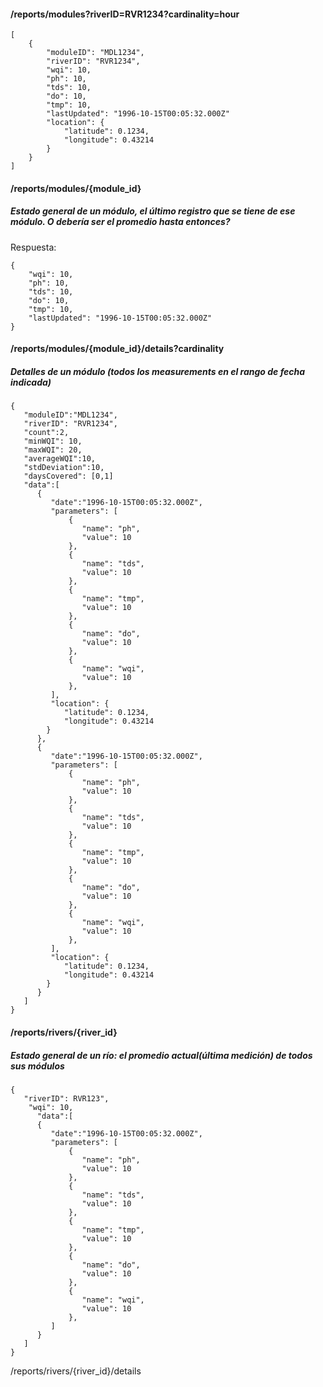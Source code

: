 #### /reports/modules?riverID=RVR1234?cardinality=hour
```
[
    {
        "moduleID": "MDL1234",
        "riverID": "RVR1234",
        "wqi": 10,
        "ph": 10,
        "tds": 10,
        "do": 10,
        "tmp": 10,
        "lastUpdated": "1996-10-15T00:05:32.000Z"
        "location": {
            "latitude": 0.1234,
            "longitude": 0.43214
        }
    }
]
```

#### /reports/modules/{module_id}
##### Estado general de un módulo, el último registro que se tiene de ese módulo. O debería ser el promedio hasta entonces?

Respuesta:
```
{
    "wqi": 10,
    "ph": 10,
    "tds": 10,
    "do": 10,
    "tmp": 10,
    "lastUpdated": "1996-10-15T00:05:32.000Z"
}
```

#### /reports/modules/{module_id}/details?cardinality
##### Detalles de un módulo (todos los measurements en el rango de fecha indicada)
```
{
   "moduleID":"MDL1234",
   "riverID": "RVR1234",
   "count":2,
   "minWQI": 10,
   "maxWQI": 20,
   "averageWQI":10,
   "stdDeviation":10,
   "daysCovered": [0,1]
   "data":[
      {
         "date":"1996-10-15T00:05:32.000Z",
         "parameters": [
             {
                "name": "ph",
                "value": 10
             },
             {
                "name": "tds",
                "value": 10
             },
             {
                "name": "tmp",
                "value": 10
             },
             {
                "name": "do",
                "value": 10
             },
             {
                "name": "wqi",
                "value": 10
             },
         ],
         "location": {
            "latitude": 0.1234,
            "longitude": 0.43214
        }
      },
      {
         "date":"1996-10-15T00:05:32.000Z",
         "parameters": [
             {
                "name": "ph",
                "value": 10
             },
             {
                "name": "tds",
                "value": 10
             },
             {
                "name": "tmp",
                "value": 10
             },
             {
                "name": "do",
                "value": 10
             },
             {
                "name": "wqi",
                "value": 10
             },
         ],
         "location": {
            "latitude": 0.1234,
            "longitude": 0.43214
        }
      }
   ]
}
```


#### /reports/rivers/{river_id}
##### Estado general de un río: el promedio actual(última medición) de todos sus módulos
```
{    
   "riverID": RVR123",
    "wqi": 10,
      "data":[
      {
         "date":"1996-10-15T00:05:32.000Z",
         "parameters": [
             {
                "name": "ph",
                "value": 10
             },
             {
                "name": "tds",
                "value": 10
             },
             {
                "name": "tmp",
                "value": 10
             },
             {
                "name": "do",
                "value": 10
             },
             {
                "name": "wqi",
                "value": 10
             },
         ]
      }
   ]
}
```

/reports/rivers/{river_id}/details
<!-- /reports/rivers/{river_id}/modules -->

